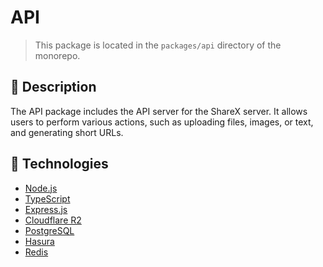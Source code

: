 # API

> This package is located in the `packages/api` directory of the monorepo.

## 📝 Description

The API package includes the API server for the ShareX server. It allows users to perform various actions, such as uploading files, images, or text, and generating short URLs.

## 🚀 Technologies

- [Node.js](https://nodejs.org/en/)
- [TypeScript](https://www.typescriptlang.org/)
- [Express.js](https://expressjs.com/)
- [Cloudflare R2](https://developers.cloudflare.com/r2/)
- [PostgreSQL](https://www.postgresql.org/)
- [Hasura](https://hasura.io/)
- [Redis](https://redis.io/)